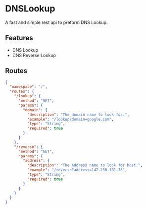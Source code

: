 # DNSLookup

 A fast and simple rest api to preform DNS Lookup.

## Features

- DNS Lookup
- DNS Reverse Lookup

## Routes

```json
{
  "namespace": "/",
  "routes": {
    "/lookup": {
      "method": "GET",
      "params": {
        "domain": {
          "description": "The domain name to look for.",
          "example": "/lookup?domain=google.com",
          "type": "String",
          "required": true
        }
      }
    },
    "/reverse": {
      "method": "GET",
      "params": {
        "address": {
          "description": "The address name to look for host.",
          "example": "/reverse?address=142.250.181.78",
          "type": "String",
          "required": true
        }
      }
    }
  }
}
```
